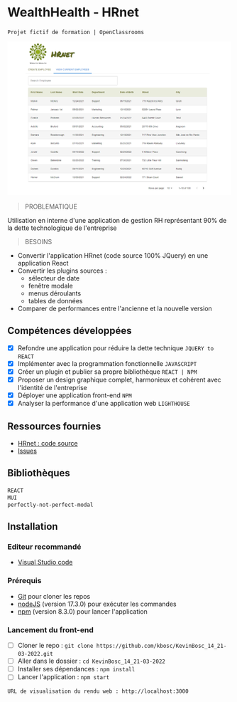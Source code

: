 # WealthHealth - HRnet

    Projet fictif de formation | OpenClassrooms

![alt text](https://github.com/kbosc/KevinBosc_14_21-03-2022/blob/main/src/assets/hrNet.png?raw=true)

> PROBLEMATIQUE

Utilisation en interne d'une application de gestion RH représentant 90% de la dette technologique de l'entreprise

> BESOINS

- Convertir l'application HRnet (code source 100% JQuery) en une application React
- Convertir les plugins sources :
  - sélecteur de date
  - fenêtre modale
  - menus déroulants
  - tables de données
- Comparer de performances entre l'ancienne et la nouvelle version

## Compétences développées

- [x] Refondre une application pour réduire la dette technique `JQUERY to REACT`
- [x] Implémenter avec la programmation fonctionnelle `JAVASCRIPT`
- [x] Créer un plugin et publier sa propre bibliothèque `REACT | NPM`
- [x] Proposer un design graphique complet, harmonieux et cohérent avec l'identité de l'entreprise
- [x] Déployer une application front-end `NPM`
- [x] Analyser la performance d'une application web `LIGHTHOUSE`

## Ressources fournies

- [HRnet : code source](https://github.com/OpenClassrooms-Student-Center/P12_Front-end)
- [Issues](https://github.com/OpenClassrooms-Student-Center/P12_Front-end/issues)

## Bibliothèques

    REACT
    MUI
    perfectly-not-perfect-modal

## Installation

### Editeur recommandé

- [Visual Studio code](https://code.visualstudio.com/)

### Prérequis

- [Git](https://git-scm.com/) pour cloner les repos
- [nodeJS](https://nodejs.org/fr/) (version 17.3.0) pour exécuter les commandes
- [npm](https://www.npmjs.com/) (version 8.3.0) pour lancer l'application

### Lancement du front-end

- [ ] Cloner le repo : `git clone https://github.com/kbosc/KevinBosc_14_21-03-2022.git`
- [ ] Aller dans le dossier : `cd KevinBosc_14_21-03-2022`
- [ ] Installer ses dépendances : `npm install`
- [ ] Lancer l'application : `npm start`

```bash
URL de visualisation du rendu web : http://localhost:3000
```
